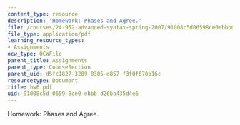 ```yaml
---
content_type: resource
description: 'Homework: Phases and Agree.'
file: /courses/24-952-advanced-syntax-spring-2007/91008c5d06598ce0ebbbd26ba435d4e6_hw6.pdf
file_type: application/pdf
learning_resource_types:
- Assignments
ocw_type: OCWFile
parent_title: Assignments
parent_type: CourseSection
parent_uid: d5fc1827-3289-0305-d857-f3f0f670b16c
resourcetype: Document
title: hw6.pdf
uid: 91008c5d-0659-8ce0-ebbb-d26ba435d4e6
---
```

Homework: Phases and Agree.

